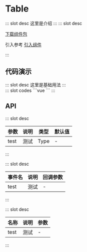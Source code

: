 # Table

<ContainerBox title="介绍">
::: slot desc
这里是介绍
:::
</ContainerBox>

<ContainerBox title="下载并引入">
::: slot desc

[下载组件包](https://gitee.com/lengyibai/component-package/raw/master/Table.zip)

引入参考 [引入组件](/Components/Base/start.html#引入组件)

:::
</ContainerBox>

## 代码演示

<ContainerBox title="基础用法">
::: slot desc
这里是基础用法
:::

<div class="demoBox">

</div>

<ShowCode>
::: slot codes
```vue
<template>
  <!-- ... -->
</template>
<script>
/* ... */
</script>
<style scoped lang="less">
/* ... */
</style>
```
:::
</ShowCode>
</ContainerBox>

## API

<ContainerBox title="Props">
::: slot desc

| 参数 | 说明 | 类型 | 默认值 |
| ---- | ---- | ---- | ------ |
| test | 测试 | Type | -      |

:::
</ContainerBox>

<ContainerBox title="Events">
::: slot desc

| 事件名 | 说明 | 回调参数 |
| ------ | ---- | -------- |
| test   | 测试 | -        |

:::
</ContainerBox>

<ContainerBox title="Slots">
::: slot desc

| 名称 | 说明 | 参数 |
| ---- | ---- | ---- |
| test | 测试 | -    |

:::
</ContainerBox>
